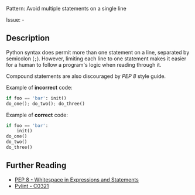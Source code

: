 Pattern: Avoid multiple statements on a single line

Issue: -

## Description

Python syntax does permit more than one statement on a line, separated by semicolon (`;`). However, limiting each line to one statement makes it easier for a human to follow a program's logic when reading through it.


Compound statements are also discouraged by _PEP 8_ style guide.


Example of **incorrect** code:

```python
if foo == 'bar': init()
do_one(); do_two(); do_three()
```

Example of **correct** code:

```python
if foo == 'bar':
    init()
do_one()
do_two()
do_three()
```

## Further Reading

* [PEP 8 - Whitespace in Expressions and Statements](https://www.python.org/dev/peps/pep-0008/#other-recommendations)
* [Pylint - C0321](http://pylint-messages.wikidot.com/messages:c0321)
